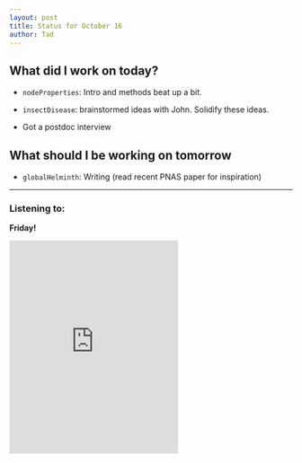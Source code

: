 ```yaml
---
layout: post
title: Status for October 16
author: Tad
---
```



## What did I work on today?

* `nodeProperties`: Intro and methods beat up a bit.

* `insectDisease`: brainstormed ideas with John. Solidify these ideas.

* Got a postdoc interview <i class="fa fa-thumbs-up"></i>


## What should I be working on tomorrow

* `globalHelminth`: Writing (read recent PNAS paper for inspiration)










---

### Listening to:

**Friday!**

<iframe src="https://embed.spotify.com/?uri=spotify:track:48bSfSZaq9Aizbu4AWn4st" width="300" height="380" frameborder="0" allowtransparency="true"></iframe>

<i class="fa fa-code" style="color:pink"> </i>

